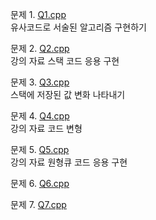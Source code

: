 문제 1. [Q1.cpp](https://github.com/dapin1490/study-note/blob/main/3%20-%201%20note/data%20structure/mid%20test/Q1.cpp)   
유사코드로 서술된 알고리즘 구현하기   
   
문제 2. [Q2.cpp](https://github.com/dapin1490/study-note/blob/main/3%20-%201%20note/data%20structure/mid%20test/Q2.cpp)   
강의 자료 스택 코드 응용 구현   
   
문제 3. [Q3.cpp](https://github.com/dapin1490/study-note/blob/main/3%20-%201%20note/data%20structure/mid%20test/Q3.cpp)   
스택에 저장된 값 변화 나타내기   
   
문제 4. [Q4.cpp](https://github.com/dapin1490/study-note/blob/main/3%20-%201%20note/data%20structure/mid%20test/Q4.cpp)   
강의 자료 코드 변형   
   
문제 5. [Q5.cpp](https://github.com/dapin1490/study-note/blob/main/3%20-%201%20note/data%20structure/mid%20test/Q5.cpp)   
강의 자료 원형큐 코드 응용 구현   
   
문제 6. [Q6.cpp](https://github.com/dapin1490/study-note/blob/main/3%20-%201%20note/data%20structure/mid%20test/Q6.cpp)   
   
   
문제 7. [Q7.cpp](https://github.com/dapin1490/study-note/blob/main/3%20-%201%20note/data%20structure/mid%20test/Q7.cpp)   
   
   